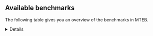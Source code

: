 ## Available benchmarks
The following table gives you an overview of the benchmarks in MTEB.

<details>

<!-- This allows the table to be autogenerated in the future: -->
<!-- BENCHMARKS TABLE START -->

| Name | Leaderboard name | # Tasks | Task Types | Domains | Languages |
|------|------------------|---------|------------|---------|-----------|
| [BEIR](https://arxiv.org/abs/2104.08663) | BEIR | 15 | Retrieval: 15 | [Academic, Blog, Encyclopaedic, Financial, Government, Medical, News, Non-fiction, Programming, Reviews, Social, Web, Written] | eng |
| [BEIR-NL](https://arxiv.org/abs/2412.08329) | BEIR-NL | 15 | Retrieval: 15 | [Academic, Encyclopaedic, Medical, Non-fiction, Web, Written] | nld |
| [BRIGHT](https://brightbenchmark.github.io/) | BRIGHT | 1 | Retrieval: 1 | [Non-fiction, Written] | eng |
| [BRIGHT (long)](https://brightbenchmark.github.io/) | BRIGHT (long) | 1 | Retrieval: 1 | [Non-fiction, Written] | eng |
| [BuiltBench(eng)](https://arxiv.org/abs/2411.12056) | BuiltBench(eng) | 4 | Clustering: 2, Retrieval: 1, Reranking: 1 | [Engineering, Written] | eng |
| [ChemTEB](https://arxiv.org/abs/2412.00532) | Chemical | 27 | BitextMining: 1, Classification: 17, Clustering: 2, PairClassification: 5, Retrieval: 2 | [Chemistry] | ces,deu,eng,fra,hin,jpn,kor,msa,nld,por,spa,tur,zho |
| [CoIR](https://github.com/CoIR-team/coir) | Code Information Retrieval | 10 | Retrieval: 10 | [Programming, Written] | c++,eng,go,java,javascript,php,python,ruby,sql |
| [CodeRAG](https://arxiv.org/abs/2406.14497) | CodeRAG | 4 | Reranking: 4 | [Programming] | python |
| [Encodechka](https://github.com/avidale/encodechka) | Encodechka | 7 | STS: 2, Classification: 4, PairClassification: 1 | [Fiction, Government, News, Non-fiction, Social, Web, Written] | rus |
| [FollowIR](https://arxiv.org/abs/2403.15246) | Instruction Following | 3 | InstructionRetrieval: 3 | [News, Written] | eng |
| [LongEmbed](https://arxiv.org/abs/2404.12096v2) | Long-context Retrieval | 6 | Retrieval: 6 | [Academic, Blog, Encyclopaedic, Fiction, Non-fiction, Spoken, Written] | eng |
| [MIEB(Img)](https://arxiv.org/abs/2504.10471) | Image only | 49 | Any2AnyRetrieval: 15, ImageClassification: 22, ImageClustering: 5, VisualSTS(eng): 5, VisualSTS(multi): 2 | [Blog, Encyclopaedic, Medical, News, Non-fiction, Reviews, Scene, Social, Spoken, Web, Written] | ara,cmn,deu,eng,fra,ita,kor,nld,pol,por,rus,spa,tur |
| [MIEB(Multilingual)](https://arxiv.org/abs/2504.10471) | Image-Text, Multilingual | 130 | ImageClassification: 22, ImageClustering: 5, ZeroShotClassification: 23, VisionCentricQA: 6, Compositionality: 7, VisualSTS(eng): 7, Any2AnyRetrieval: 45, DocumentUnderstanding: 10, Any2AnyMultilingualRetrieval: 3, VisualSTS(multi): 2 | [Academic, Blog, Constructed, Encyclopaedic, Medical, News, Non-fiction, Reviews, Scene, Social, Spoken, Web, Written] | ara,ben,bul,ces,cmn,dan,deu,ell,eng,est,fas,fil,fin,fra,heb,hin,hrv,hun,ind,ita,jpn,kor,mri,nld,nor,pol,por,quz,ron,rus,spa,swa,swe,tel,tha,tur,ukr,vie,zho |
| [MIEB(eng)](https://arxiv.org/abs/2504.10471) | Image-Text, English | 125 | ImageClassification: 22, ImageClustering: 5, ZeroShotClassification: 23, VisionCentricQA: 6, Compositionality: 7, VisualSTS(eng): 7, Any2AnyRetrieval: 45, DocumentUnderstanding: 10 | [Academic, Blog, Constructed, Encyclopaedic, Medical, News, Non-fiction, Reviews, Scene, Social, Spoken, Web, Written] | eng |
| [MIEB(lite)](https://arxiv.org/abs/2504.10471) | Image-Text, Lite | 51 | ImageClassification: 8, ImageClustering: 2, ZeroShotClassification: 7, VisionCentricQA: 5, Compositionality: 6, VisualSTS(eng): 2, VisualSTS(multi): 2, Any2AnyRetrieval: 11, DocumentUnderstanding: 6, Any2AnyMultilingualRetrieval: 2 | [Academic, Blog, Encyclopaedic, Medical, News, Non-fiction, Reviews, Scene, Social, Spoken, Web, Written] | ara,ben,bul,ces,cmn,dan,deu,ell,eng,est,fas,fil,fin,fra,heb,hin,hrv,hun,ind,ita,jpn,kor,mri,nld,nor,pol,por,quz,ron,rus,spa,swa,swe,tel,tha,tur,ukr,vie,zho |
| [MINERSBitextMining](https://arxiv.org/pdf/2406.07424) | MINERSBitextMining | 7 | BitextMining: 7 | [Reviews, Social, Written] | abs,ace,afr,amh,ang,ara,arq,arz,ast,awa,aze,ban,bbc,bel,ben,ber,bew,bhp,bjn,bos,bre,bug,bul,cat,cbk,ceb,ces,cha,cmn,cor,csb,cym,dan,deu,dsb,dtp,ell,eng,epo,est,eus,fao,fin,fra,fry,gla,gle,glg,gsw,hau,heb,hin,hrv,hsb,hun,hye,ibo,ido,ile,ina,ind,isl,ita,jav,jpn,kab,kat,kaz,khm,kor,kur,kzj,lat,lfn,lit,lvs,mad,mak,mal,mar,max,mhr,min,mkd,mon,mui,nds,nij,nld,nno,nob,nov,oci,orv,pam,pcm,pes,pms,pol,por,rej,ron,rus,slk,slv,spa,sqi,srp,sun,swe,swg,swh,tam,tat,tel,tgl,tha,tuk,tur,tzl,uig,ukr,urd,uzb,vie,war,wuu,xho,yid,yor,yue,zsm |
| MTEB(Code, v1) | Code | 12 | Retrieval: 12 | [Programming, Written] | c,c++,eng,go,java,javascript,php,python,ruby,rust,scala,shell,sql,swift,typescript |
| MTEB(Europe, v1) | European | 74 | BitextMining: 7, Classification: 21, Clustering: 8, Retrieval: 15, InstructionRetrieval: 3, MultilabelClassification: 2, PairClassification: 6, Reranking: 3, STS: 9 | [Academic, Blog, Constructed, Encyclopaedic, Fiction, Financial, Government, Legal, Medical, News, Non-fiction, Programming, Religious, Reviews, Social, Spoken, Subtitles, Web, Written] | bul,ces,dan,deu,ell,eng,est,eus,fao,fin,fra,gle,hrv,hun,isl,ita,lav,lit,mlt,nld,nno,nob,pol,por,rom,ron,slk,slv,spa,swe |
| MTEB(Indic, v1) | Indic | 23 | BitextMining: 4, Clustering: 1, Classification: 13, PairClassification: 1, Retrieval: 2, Reranking: 1, STS: 1 | [Constructed, Encyclopaedic, Fiction, Government, Legal, News, Non-fiction, Religious, Reviews, Social, Spoken, Web, Written] | asm,awa,ben,bgc,bho,bod,boy,brx,doi,eng,gbm,gom,guj,hin,hne,kan,kas,mai,mal,mar,mni,mup,mwr,nep,npi,ory,pan,pus,raj,san,sat,snd,tam,tel,urd |
| MTEB(Law, v1) | Legal | 8 | Retrieval: 8 | [Legal, Written] | deu,eng,zho |
| MTEB(Medical, v1) | Medical | 12 | Retrieval: 9, Clustering: 2, Reranking: 1 | [Academic, Government, Medical, Non-fiction, Web, Written] | ara,cmn,eng,fra,kor,pol,rus,spa,vie,zho |
| MTEB(Multilingual, v1) | Multilingual | 132 | BitextMining: 13, Classification: 43, Clustering: 17, Retrieval: 18, InstructionRetrieval: 3, MultilabelClassification: 5, PairClassification: 11, Reranking: 6, STS: 16 | [Academic, Blog, Constructed, Encyclopaedic, Entertainment, Fiction, Financial, Government, Legal, Medical, News, Non-fiction, Programming, Religious, Reviews, Social, Spoken, Subtitles, Web, Written] | aai,aak,aau,aaz,abs,abt,abx,aby,ace,acf,acm,acq,acr,acu,adz,aeb,aer,aey,afr,agd,agg,agm,agn,agr,agt,agu,aia,aii,ajp,aka,ake,alp,alq,als,aly,ame,amf,amh,amk,amm,amn,amo,amp,amr,amu,amx,ang,anh,anv,aoi,aoj,aom,aon,apb,apc,ape,apn,apr,apu,apw,apz,ara,arb,are,arl,arn,arp,arq,ars,ary,arz,asm,aso,ast,ata,atb,atd,atg,att,auc,aui,auy,avt,awa,awb,awk,awx,ayr,azb,aze,azg,azj,azz,bak,bam,ban,bao,bba,bbb,bbc,bbr,bch,bco,bdd,bea,bef,bel,bem,ben,beo,ber,beu,bew,bgc,bgs,bgt,bhg,bhl,bho,bhp,big,bjk,bjn,bjp,bjr,bjv,bjz,bkd,bki,bkq,bkx,blw,blz,bmh,bmk,bmr,bmu,bnp,boa,bod,boj,bon,bos,box,boy,bpr,bps,bqc,bqp,bre,brx,bsj,bsn,bsp,bss,bug,buk,bul,bus,bvd,bvr,bxh,byr,byx,bzd,bzh,bzj,caa,cab,cac,caf,cak,cao,cap,car,cat,cav,cax,cbc,cbi,cbk,cbr,cbs,cbt,cbu,cbv,cco,ceb,cek,ces,cgc,cha,chd,chf,chk,chq,chv,chz,cjk,cjo,cjv,ckb,cle,clu,cme,cmn,cmo,cni,cnl,cnt,cof,con,cop,cor,cot,cpa,cpb,cpc,cpu,cpy,crh,crn,crx,csb,cso,csy,cta,cth,ctp,ctu,cub,cuc,cui,cuk,cut,cux,cwe,cya,cym,daa,dad,dah,dan,ded,deu,dgc,dgr,dgz,dhg,dif,dik,div,dji,djk,djr,dob,doi,dop,dov,dsb,dtp,dwr,dww,dwy,dyu,dzo,ebk,eko,ell,emi,emp,eng,enq,epo,eri,ese,esk,est,etr,eus,ewe,faa,fai,fao,far,fas,ffm,fij,fil,fin,fon,for,fra,fry,fuc,fue,fuf,fuh,fur,fuv,gah,gai,gam,gaw,gaz,gbm,gdn,gdr,geb,gfk,ghs,gla,gle,glg,glk,glv,gmv,gng,gnn,gnw,gof,gom,grc,grn,gsw,gub,guh,gui,guj,gul,gum,gun,guo,gup,gux,gvc,gvf,gvn,gvs,gwi,gym,gyr,hat,hau,haw,hbo,hch,heb,heg,hin,hix,hla,hlt,hmn,hmo,hne,hns,hop,hot,hrv,hsb,hto,hub,hui,hun,hus,huu,huv,hvn,hye,ian,ibo,ido,ign,ikk,ikw,ile,ilo,imo,ina,inb,ind,ino,iou,ipi,isl,isn,ita,iws,ixl,jac,jae,jao,jav,jic,jid,jiv,jni,jpn,jvn,kab,kac,kam,kan,kaq,kas,kat,kaz,kbc,kbh,kbm,kbp,kbq,kdc,kde,kdl,kea,kek,ken,kew,kgf,kgk,kgp,khk,khm,khs,khz,kik,kin,kir,kiw,kiz,kje,kjs,kkc,kkl,klt,klv,kmb,kmg,kmh,kmk,kmo,kmr,kms,kmu,knc,kne,knf,knj,knv,kon,kor,kos,kpf,kpg,kpj,kpr,kpw,kpx,kqa,kqc,kqf,kql,kqw,krc,ksd,ksj,ksr,ktm,kto,kud,kue,kup,kur,kvg,kvn,kwd,kwf,kwi,kwj,kyc,kyf,kyg,kyq,kyz,kze,kzj,lac,lao,lat,lav,lbb,lbk,lcm,leu,lex,lfn,lgl,lid,lif,lij,lim,lin,lit,llg,lmo,ltg,ltz,lua,lug,luo,lus,lvs,lww,maa,mad,mag,mai,maj,mak,mal,mam,maq,mar,mau,mav,max,maz,mbb,mbc,mbh,mbj,mbl,mbs,mbt,mca,mcb,mcd,mcf,mco,mcp,mcq,mcr,mdy,med,mee,mek,meq,met,meu,mey,mgc,mgh,mgw,mhl,mhr,mib,mic,mie,mig,mih,mil,min,mio,mir,mit,miz,mjc,mkd,mkj,mkl,mkn,mks,mle,mlg,mlh,mlp,mlt,mmo,mmx,mna,mni,mon,mop,mos,mox,mph,mpj,mpm,mpp,mps,mpt,mpx,mqb,mqj,mri,msa,msb,msc,msk,msm,msy,mti,mto,mui,mup,mux,muy,mva,mvn,mwc,mwe,mwf,mwp,mwr,mxb,mxp,mxq,mxt,mya,myk,myu,myw,myy,mzz,nab,naf,nak,nas,nbq,nca,nch,ncj,ncl,ncu,nde,ndg,ndj,nds,nep,nfa,ngp,ngu,nhe,nhg,nhi,nho,nhr,nhu,nhw,nhy,nif,nii,nij,nin,nko,nld,nlg,nna,nno,nnq,noa,nob,nop,nor,not,nou,nov,npi,npl,nqo,nsn,nso,nss,ntj,ntp,ntu,nus,nuy,nvm,nwi,nya,nys,nyu,obo,oci,okv,omw,ong,ons,ood,opm,orm,orv,ory,ote,otm,otn,otq,ots,pab,pad,pag,pah,pam,pan,pao,pap,pbt,pcm,pes,pib,pio,pir,piu,pjt,pls,plt,plu,pma,pms,poe,poh,poi,pol,pon,por,poy,ppo,prf,pri,prs,ptp,ptu,pus,pwg,qub,quc,quf,quh,qul,qup,quy,qvc,qve,qvh,qvm,qvn,qvs,qvw,qvz,qwh,qxh,qxn,qxo,rai,raj,reg,rej,rgu,rkb,rmc,rmy,rom,ron,roo,rop,row,rro,ruf,rug,run,rus,rwo,sab,sag,sah,san,sat,sbe,sbk,sbs,scn,sco,seh,sey,sgb,sgz,shi,shj,shn,shp,sim,sin,sja,slk,sll,slv,smk,smo,sna,snc,snd,snn,snp,snx,sny,som,soq,sot,soy,spa,spl,spm,spp,sps,spy,sqi,srd,sri,srm,srn,srp,srq,ssd,ssg,ssw,ssx,stp,sua,sue,sun,sus,suz,svk,swa,swe,swg,swh,swp,sxb,szl,tac,tah,taj,tam,taq,tat,tav,taw,tbc,tbf,tbg,tbo,tbz,tca,tcs,tcz,tdt,tee,tel,ter,tet,tew,tfr,tgk,tgl,tgo,tgp,tha,tif,tim,tir,tiw,tiy,tke,tku,tlf,tmd,tna,tnc,tnk,tnn,tnp,toc,tod,tof,toj,ton,too,top,tos,tpa,tpi,tpt,tpz,trc,tsn,tso,tsw,ttc,tte,tuc,tue,tuf,tuk,tum,tuo,tur,tvk,twi,txq,txu,tyv,tzj,tzl,tzm,tzo,ubr,ubu,udu,uig,ukr,uli,ulk,umb,upv,ura,urb,urd,uri,urt,urw,usa,usp,uvh,uvl,uzb,uzn,vec,ven,vid,vie,viv,vmy,waj,wal,wap,war,wat,wbi,wbp,wed,wer,wim,wiu,wiv,wln,wmt,wmw,wnc,wnu,wol,wos,wrk,wro,wrs,wsk,wuu,wuv,xav,xbi,xed,xho,xla,xnn,xon,xsi,xtd,xtm,yaa,yad,yal,yap,yaq,yby,ycn,ydd,yid,yka,yle,yml,yon,yor,yrb,yre,yss,yue,yuj,yut,yuw,yva,zaa,zab,zac,zad,zai,zaj,zam,zao,zap,zar,zas,zat,zav,zaw,zca,zga,zho,zia,ziw,zlm,zos,zpc,zpl,zpm,zpo,zpq,zpu,zpv,zpz,zsm,zsr,ztq,zty,zul,zyp |
| [MTEB(Scandinavian, v1)](https://kennethenevoldsen.github.io/scandinavian-embedding-benchmark/) | Scandinavian | 28 | BitextMining: 2, Classification: 13, Retrieval: 7, Clustering: 6 | [Blog, Encyclopaedic, Fiction, Government, Legal, News, Non-fiction, Reviews, Social, Spoken, Web, Written] | dan,fao,isl,nno,nob,swe |
| [MTEB(cmn, v1)](https://github.com/FlagOpen/FlagEmbedding/tree/master/research/C_MTEB) | Chinese | 32 | Retrieval: 8, Reranking: 4, PairClassification: 2, Clustering: 4, STS: 7, Classification: 7 | [Academic, Entertainment, Financial, Government, Medical, Non-fiction, Written] | cmn |
| [MTEB(deu, v1)](https://arxiv.org/html/2401.02709v1) | German | 19 | Classification: 6, Clustering: 4, PairClassification: 2, Reranking: 1, Retrieval: 4, STS: 2 | [Encyclopaedic, Legal, News, Non-fiction, Reviews, Spoken, Web, Written] | deu |
| MTEB(eng, v1) | English Legacy | 56 | Classification: 12, Retrieval: 15, Clustering: 11, Reranking: 4, STS: 10, PairClassification: 3, Summarization: 1 | [Academic, Blog, Encyclopaedic, Financial, Government, Medical, News, Non-fiction, Programming, Reviews, Social, Spoken, Web, Written] | eng |
| MTEB(eng, v2) | English | 41 | Retrieval: 10, Clustering: 8, Reranking: 2, STS: 9, Classification: 8, PairClassification: 3, Summarization: 1 | [Academic, Blog, Encyclopaedic, Financial, Medical, News, Non-fiction, Programming, Reviews, Social, Spoken, Web, Written] | eng |
| MTEB(fas, beta) | Farsi (BETA) | 60 | Classification: 18, Clustering: 5, PairClassification: 8, Reranking: 2, Retrieval: 21, STS: 3, BitextMining: 3 | [Academic, Blog, Encyclopaedic, Medical, News, Religious, Reviews, Social, Spoken, Web, Written] | fas |
| [MTEB(fra, v1)](https://arxiv.org/abs/2405.20468) | French | 25 | Classification: 6, Clustering: 7, PairClassification: 1, Reranking: 2, Retrieval: 5, STS: 3, Summarization: 1 | [Academic, Encyclopaedic, Legal, News, Non-fiction, Reviews, Social, Spoken, Web, Written] | eng,fra |
| [MTEB(jpn, v1)](https://github.com/sbintuitions/JMTEB) | Japanese | 16 | Clustering: 2, Classification: 4, STS: 2, PairClassification: 1, Retrieval: 6, Reranking: 1 | [Academic, Encyclopaedic, News, Non-fiction, Reviews, Spoken, Web, Written] | jpn |
| MTEB(kor, v1) | Korean | 6 | Classification: 1, Reranking: 1, Retrieval: 2, STS: 2 | [Encyclopaedic, News, Reviews, Spoken, Web, Written] | kor |
| [MTEB(pol, v1)](https://arxiv.org/abs/2405.10138) | Polish | 17 | Classification: 7, Clustering: 3, PairClassification: 4, STS: 3 | [Academic, Fiction, Legal, News, Non-fiction, Reviews, Social, Spoken, Web, Written] | pol |
| [MTEB(rus, v1)](https://aclanthology.org/2023.eacl-main.148/) | Russian | 23 | Classification: 9, Clustering: 3, MultilabelClassification: 2, PairClassification: 1, Reranking: 2, Retrieval: 3, STS: 3 | [Academic, Blog, Encyclopaedic, News, Reviews, Social, Spoken, Web, Written] | rus |
| [NanoBEIR](https://huggingface.co/collections/zeta-alpha-ai/nanobeir-66e1a0af21dfd93e620cd9f6) | NanoBEIR | 13 | Retrieval: 13 | [Academic, Encyclopaedic, Medical, News, Non-fiction, Social, Web, Written] | eng |
| [RAR-b](https://arxiv.org/abs/2404.06347) | Reasoning retrieval | 17 | Retrieval: 17 | [Encyclopaedic, Programming, Written] | eng |

<!-- BENCHMARKS TABLE END -->
